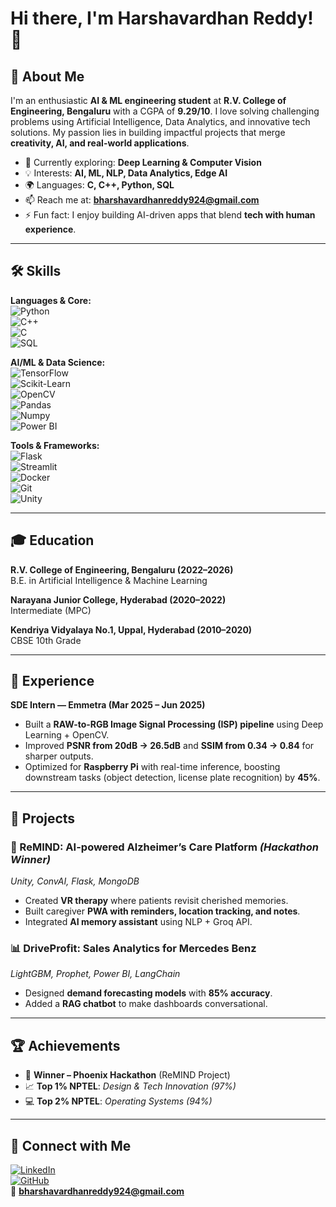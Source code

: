 # Hi there, I'm Harshavardhan Reddy! 👋

## 🚀 About Me  
I'm an enthusiastic **AI & ML engineering student** at **R.V. College of Engineering, Bengaluru** with a CGPA of **9.29/10**. I love solving challenging problems using Artificial Intelligence, Data Analytics, and innovative tech solutions. My passion lies in building impactful projects that merge **creativity, AI, and real-world applications**.  

- 🌱 Currently exploring: **Deep Learning & Computer Vision**  
- 💡 Interests: **AI, ML, NLP, Data Analytics, Edge AI**  
- 🌍 Languages: **C, C++, Python, SQL**  
- 📫 Reach me at: **bharshavardhanreddy924@gmail.com**  
- ⚡ Fun fact: I enjoy building AI-driven apps that blend **tech with human experience**.  

---

## 🛠️ Skills  

**Languages & Core:**  
![Python](https://img.shields.io/badge/Python-FFD43B?style=for-the-badge&logo=python&logoColor=blue)  
![C++](https://img.shields.io/badge/C%2B%2B-00599C?style=for-the-badge&logo=c%2B%2B&logoColor=white)  
![C](https://img.shields.io/badge/C-00599C?style=for-the-badge&logo=c&logoColor=white)  
![SQL](https://img.shields.io/badge/SQL-336791?style=for-the-badge&logo=postgresql&logoColor=white)  

**AI/ML & Data Science:**  
![TensorFlow](https://img.shields.io/badge/TensorFlow-FF6F00?style=for-the-badge&logo=tensorflow&logoColor=white)  
![Scikit-Learn](https://img.shields.io/badge/scikit--learn-F7931E?style=for-the-badge&logo=scikit-learn&logoColor=white)  
![OpenCV](https://img.shields.io/badge/OpenCV-5C3EE8?style=for-the-badge&logo=opencv&logoColor=white)  
![Pandas](https://img.shields.io/badge/Pandas-2C2D72?style=for-the-badge&logo=pandas&logoColor=white)  
![Numpy](https://img.shields.io/badge/Numpy-777BB4?style=for-the-badge&logo=numpy&logoColor=white)  
![Power BI](https://img.shields.io/badge/Power%20BI-FFB81C?style=for-the-badge&logo=powerbi&logoColor=white)  

**Tools & Frameworks:**  
![Flask](https://img.shields.io/badge/Flask-000000?style=for-the-badge&logo=flask&logoColor=white)  
![Streamlit](https://img.shields.io/badge/Streamlit-FF4B4B?style=for-the-badge&logo=streamlit&logoColor=white)  
![Docker](https://img.shields.io/badge/Docker-2496ED?style=for-the-badge&logo=docker&logoColor=white)  
![Git](https://img.shields.io/badge/Git-F05033?style=for-the-badge&logo=git&logoColor=white)  
![Unity](https://img.shields.io/badge/Unity-000000?style=for-the-badge&logo=unity&logoColor=white)  

---

## 🎓 Education  

**R.V. College of Engineering, Bengaluru (2022–2026)**  
B.E. in Artificial Intelligence & Machine Learning

**Narayana Junior College, Hyderabad (2020–2022)**  
Intermediate (MPC)

**Kendriya Vidyalaya No.1, Uppal, Hyderabad (2010–2020)**  
CBSE 10th Grade

---

## 💼 Experience  

**SDE Intern — Emmetra (Mar 2025 – Jun 2025)**  
- Built a **RAW-to-RGB Image Signal Processing (ISP) pipeline** using Deep Learning + OpenCV.  
- Improved **PSNR from 20dB → 26.5dB** and **SSIM from 0.34 → 0.84** for sharper outputs.  
- Optimized for **Raspberry Pi** with real-time inference, boosting downstream tasks (object detection, license plate recognition) by **45%**.  

---

## 🚀 Projects  

### 🧠 ReMIND: AI-powered Alzheimer’s Care Platform *(Hackathon Winner)*  
*Unity, ConvAI, Flask, MongoDB*  
- Created **VR therapy** where patients revisit cherished memories.  
- Built caregiver **PWA with reminders, location tracking, and notes**.  
- Integrated **AI memory assistant** using NLP + Groq API.  

### 📊 DriveProfit: Sales Analytics for Mercedes Benz  
*LightGBM, Prophet, Power BI, LangChain*  
- Designed **demand forecasting models** with **85% accuracy**.  
- Added a **RAG chatbot** to make dashboards conversational.  

---

## 🏆 Achievements  

- 🥇 **Winner – Phoenix Hackathon** (ReMIND Project)  
- 📈 **Top 1% NPTEL**: *Design & Tech Innovation (97%)*  
- 💻 **Top 2% NPTEL**: *Operating Systems (94%)*  

---

## 🔗 Connect with Me  

[![LinkedIn](https://img.shields.io/badge/LinkedIn-0A66C2?style=for-the-badge&logo=linkedin&logoColor=white)](https://linkedin.com/in/bharshavardhanreddy)  
[![GitHub](https://img.shields.io/badge/GitHub-181717?style=for-the-badge&logo=github&logoColor=white)](https://github.com/bharshavardhanreddy924)  
📧 **bharshavardhanreddy924@gmail.com**  
